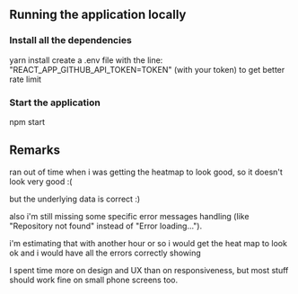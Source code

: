 ## Running the application locally

### Install all the dependencies

yarn install
create a .env file with the line: "REACT_APP_GITHUB_API_TOKEN=TOKEN" (with your token) to get better rate limit

### Start the application

npm start

## Remarks

ran out of time when i was getting the heatmap to look good,
so it doesn't look very good :(

but the underlying data is correct :)

also i'm still missing some specific error messages handling (like "Repository not found" instead of "Error loading...").

i'm estimating that with another hour or so i would get the heat map to look ok and i would have all the errors correctly showing

I spent time more on design and UX than on responsiveness, but most stuff should work fine on small phone screens too.
